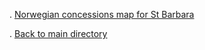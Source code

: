 . [Norwegian concessions map for St Barbara](http://zaknbur.github.io/norway/e-stb-norway-nov.html)

. [Back to main directory](http://zaknbur.github.io/master/) 
